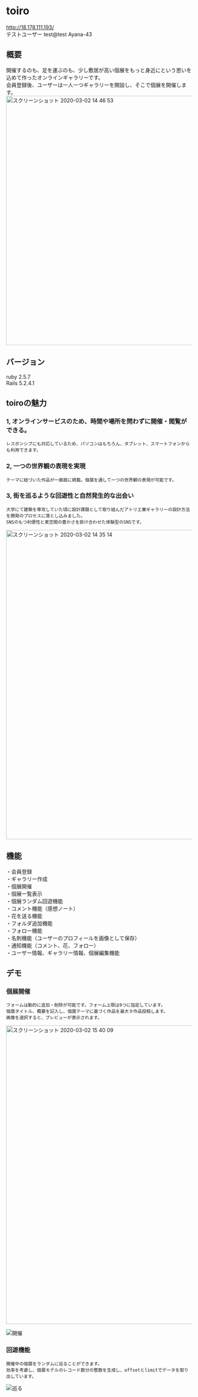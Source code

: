 # toiro
http://18.178.111.193/  
テストユーザー
test@test
Ayana-43

## 概要
開催するのも、足を運ぶのも、少し敷居が高い個展をもっと身近にという思いを込めて作ったオンラインギャラリーです。  
会員登録後、ユーザーは一人一つギャラリーを開設し、そこで個展を開催します。  
<img width="675" alt="スクリーンショット 2020-03-02 14 46 53" src="https://user-images.githubusercontent.com/57246626/75648864-bc29e980-5c94-11ea-8f77-ac1e1e1e81c2.png">

## バージョン  
ruby 2.5.7  
Rails 5.2.4.1

## toiroの魅力  
### 1, オンラインサービスのため、時間や場所を問わずに開催・閲覧ができる。  
    レスポンシブにも対応しているため、パソコンはもちろん、タブレット、スマートフォンからも利用できます。  
### 2, 一つの世界観の表現を実現  
    テーマに紐づいた作品が一画面に掲載。個展を通して一つの世界観の表現が可能です。
### 3, 街を巡るような回遊性と自然発生的な出会い    
    大学にて建築を専攻していた頃に設計課題として取り組んだアトリエ兼ギャラリーの設計方法を開発のプロセスに落とし込みました。　　  
    SNSのもつ利便性と実空間の豊かさを掛け合わせた体験型のSNSです。  
<img width="837" alt="スクリーンショット 2020-03-02 14 35 14" src="https://user-images.githubusercontent.com/57246626/75648774-73723080-5c94-11ea-9191-f50666eb9499.png">

## 機能  
・会員登録  
・ギャラリー作成  
・個展開催  
・個展一覧表示  
・個展ランダム回遊機能  
・コメント機能（感想ノート）  
・花を送る機能  
・フォルダ追加機能  
・フォロー機能  
・名刺機能（ユーザーのプロフィールを画像として保存）  
・通知機能（コメント、花、フォロー）  
・ユーザー情報、ギャラリー情報、個展編集機能  

## デモ
### 個展開催
    フォームは動的に追加・削除が可能です。フォーム上限は9つに指定しています。
    個展タイトル、概要を記入し、個展テーマに基づく作品を最大９作品投稿します。
    画像を選択すると、プレビューが表示されます。
<img width="808" alt="スクリーンショット 2020-03-02 15 40 09" src="https://user-images.githubusercontent.com/57246626/75651615-40339f80-5c9c-11ea-8f72-8a77b33f1f09.png">  

![開催](https://user-images.githubusercontent.com/57246626/75655528-6a3d8f80-5ca5-11ea-8d39-49d1673659fc.gif)




### 回遊機能
    開催中の個展をランダムに巡ることができます。
    効率を考慮し、個展モデルのレコード数分の整数を生成し、offsetとlimitでデータを取り出しています。
![巡る](https://user-images.githubusercontent.com/57246626/75654466-247fc780-5ca3-11ea-8eb7-9bfded1bf597.gif) 

